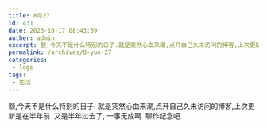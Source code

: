 ```yaml
---
title: 8月27.
id: 431
date: 2023-10-17 08:43:39
auther: admin
excerpt: 额,今天不是什么特别的日子.就是突然心血来潮,点开自己久未访问的博客,上次更新是在半年前. 又是半年过去了, 一事无成啊. 聊作纪念吧.
permalink: /archives/8-yue-27
categories:
 - logs
tags: 
 - 生活
---
```




额,今天不是什么特别的日子.
就是突然心血来潮,点开自己久未访问的博客,上次更新是在半年前. 
又是半年过去了, 一事无成啊. 聊作纪念吧.